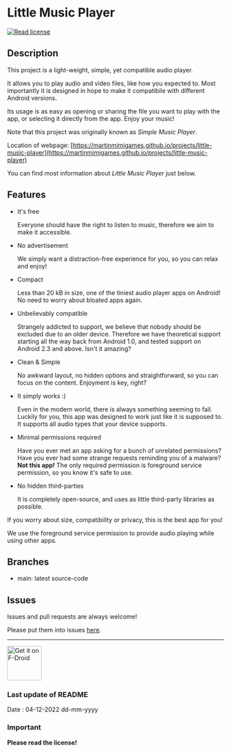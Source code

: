 # Little Music Player

[<img src="https://img.shields.io/github/license/martinmimigames/little-music-player?style=flat-square"
alt="Read license">](https://github.com/martinmimigames/little-music-player/blob/main/LICENSE.md)

## Description

This project is a light-weight, simple, yet compatible audio player.

It allows you to play audio and video files, like how you expected to. Most importantly it is designed in hope to make it compatibile with different Android versions.

Its usage is as easy as opening or sharing the file you want to play with the app, or selecting it
directly from the app. Enjoy your music!

Note that this project was originally known as *Simple Music Player*.

Location of webpage:
[https://martinmimigames.github.io/projects/little-music-player](https://martinmimigames.github.io/projects/little-music-player)

You can find most information about *Little Music Player* just below.

## Features

- It's free

  Everyone should have the right to listen to music, therefore we aim to make it accessible.

- No advertisement

  We simply want a distraction-free experience for you, so you can relax and enjoy!

- Compact

  Less than 20 kB in size, one of the tiniest audio player apps on Android! No need to worry about bloated apps again.

- Unbelievably compatible

  Strangely addicted to support, we believe that nobody should be excluded due to an older device. Therefore we have theoretical support starting all the way back from Android 1.0, and tested support on Android 2.3 and above. Isn't it amazing?

- Clean & Simple

  No awkward layout, no hidden options and straightforward, so you can focus on the content. Enjoyment is key, right?

- It simply works :)

  Even in the modern world, there is always something seeming to fail. Luckily for you, this app was designed to work just like it is supposed to. It supports all audio types that your device supports.

- Minimal permissions required

  Have you ever met an app asking for a bunch of unrelated permissions? Have you ever had some strange requests reminding you of a malware? **Not this app!** The only required permission is foreground service permission, so you know it's safe to use.

- No hidden third-parties

  It is completely open-source, and uses as little third-party libraries as possible.

If you worry about size, compatibility or privacy, this is the best app for you!

We use the foreground service permission to provide audio playing while using other apps.

## Branches

- main: latest source-code

## Issues

Issues and pull requests are always welcome!

Please put them into issues
[here](https://github.com/martinmimigames/little-music-player/issues/new).

- - - -

[<img src="https://fdroid.gitlab.io/artwork/badge/get-it-on.png"
    alt="Get it on F-Droid"
    height="80">](https://f-droid.org/packages/com.martinmimigames.littlemusicplayer)

### Last update of README

Date : 04-12-2022 dd-mm-yyyy

### Important

**Please read the license!**